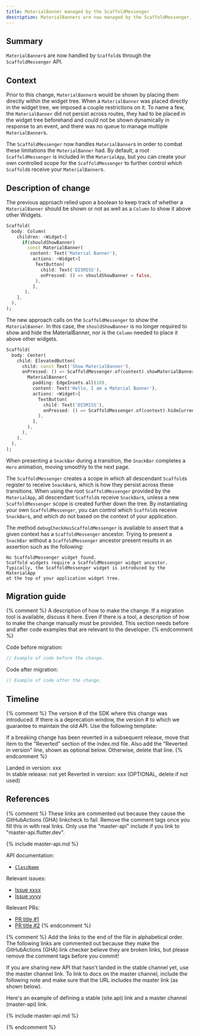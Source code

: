 ```yaml
---
title: MaterialBanner managed by the ScaffoldMessenger
description: MaterialBanners are now managed by the ScaffoldMessenger.
---
```


## Summary

`MaterialBanner`s are now handled by `Scaffold`s through the `ScaffoldMessenger` API.

## Context

Prior to this change, `MaterialBanner`s would be shown by placing
them directly within the widget tree.
When a `MaterialBanner` was placed directly in the widget tree,
we imposed a couple restrictions on it.
To name a few, the `MaterialBanner` did not persist
across routes, they had to be placed in the widget tree beforehand
and could not be shown dynamically in response to an event,
and there was no queue to manage multiple `MaterialBanner`s.

The `ScaffoldMessenger` now handles `MaterialBanner`s in order to
combat these limitations the `MaterialBanner` had.
By default, a root `ScaffoldMessenger` is included in the `MaterialApp`,
but you can create your own controlled scope for the `ScaffoldMessenger`
to further control _which_ `Scaffold`s receive your `MaterialBanner`s. 

## Description of change

The previous approach relied upon a boolean to keep track of
whether a `MaterialBanner` should be shown or not as well as a `Column`
to show it above other Widgets.

<!-- skip -->
```dart
Scaffold(
  body: Column(
    children: <Widget>[
      if(shouldShowBanner)
        const MaterialBanner(
         content: Text('Material Banner'),
          actions: <Widget>[
           TextButton(
             child: Text('DISMISS'),
             onPressed: () => shouldShowBanner = false,
           ),
          ],
       ),
    ],
  ),
);
```

The new approach calls on the `ScaffoldMessenger` to show
the `MaterialBanner`. In this case, the `shouldShowBanner` is no longer
required to show and hide the MaterialBanner, nor is the `Column` needed
to place it above other widgets.

<!-- skip -->
```dart
Scaffold(
  body: Center(
    child: ElevatedButton(
      child: const Text('Show MaterialBanner'),
      onPressed: () => ScaffoldMessenger.of(context).showMaterialBanner(
        MaterialBanner(
          padding: EdgeInsets.all(20),
          content: Text('Hello, I am a Material Banner'),
          actions: <Widget>[
            TextButton(
              child: Text('DISMISS'),
              onPressed: () => ScaffoldMessenger.of(context).hideCurrentMaterialBanner(),
            ),
          ],
        ),
      ),
    ),
  ),
);
```

When presenting a `SnackBar` during a transition,
the `SnackBar` completes a `Hero` animation,
moving smoothly to the next page.

The `ScaffoldMessenger` creates a scope in which all descendant
`Scaffold`s register to receive `SnackBar`s,
which is how they persist across these transitions.
When using the root `ScaffoldMessenger` provided by the
`MaterialApp`, all descendant `Scaffold`s receive `SnackBar`s,
unless a new `ScaffoldMessenger` scope is created further down the tree.
By instantiating your own `ScaffoldMessenger`,
you can control which `Scaffold`s receive `SnackBar`s, and which do not based
on the context of your application.

The method `debugCheckHasScaffoldMessenger` is available to assert
that a given context has a `ScaffoldMessenger` ancestor.
Trying to present  a `SnackBar` without a `ScaffoldMessenger` ancestor
present results in an assertion such as the following:

```
No ScaffoldMessenger widget found.
Scaffold widgets require a ScaffoldMessenger widget ancestor.
Typically, the ScaffoldMessenger widget is introduced by the MaterialApp
at the top of your application widget tree.
```


## Migration guide

{% comment %}
  A description of how to make the change.
  If a migration tool is available,
  discuss it here. Even if there is a tool,
  a description of how to make the change manually
  must be provided. This section needs before and
  after code examples that are relevant to the
  developer.
{% endcomment %}

Code before migration:

<!-- skip -->
```dart
// Example of code before the change.
```

Code after migration:

<!-- skip -->
```dart
// Example of code after the change.
```

## Timeline

{% comment %}
  The version # of the SDK where this change was
  introduced.  If there is a deprecation window,
  the version # to which we guarantee to maintain
  the old API. Use the following template:

  If a breaking change has been reverted in a
  subsequent release, move that item to the
  "Reverted" section of the index.md file.
  Also add the "Reverted in version" line,
  shown as optional below. Otherwise, delete
  that line.
{% endcomment %}

Landed in version: xxx<br>
In stable release: not yet
Reverted in version: xxx  (OPTIONAL, delete if not used)

## References

{% comment %}
  These links are commented out because they
  cause the GitHubActions (GHA) linkcheck to fail.
  Remove the comment tags once you fill this in with
  real links. Only use the "master-api" include if
  you link to "master-api.flutter.dev".

{% include master-api.md %}

API documentation:

* [`ClassName`][]

Relevant issues:

* [Issue xxxx][]
* [Issue yyyy][]

Relevant PRs:

* [PR title #1][]
* [PR title #2][]
{% endcomment %}

{% comment %}
  Add the links to the end of the file in alphabetical order.
  The following links are commented out because they make
  the GitHubActions (GHA) link checker believe they are broken links,
  but please remove the comment tags before you commit!

  If you are sharing new API that hasn't landed in
  the stable channel yet, use the master channel link.
  To link to docs on the master channel,
  include the following note and make sure that
  the URL includes the master link (as shown below).

  Here's an example of defining a stable (site.api) link
  and a master channel (master-api) link.

<!-- Stable channel link: -->
[`ClassName`]: {{site.api}}/flutter/[link_to_relevant_page].html

<!-- Master channel link: -->
{% include master-api.md %}

[`ClassName`]: https://master-api.flutter.dev/flutter/[link_to_relevant_page].html

[Issue xxxx]: {{site.github}}/flutter/flutter/issues/[link_to_actual_issue]
[Issue yyyy]: {{site.github}}/flutter/flutter/issues/[link_to_actual_issue]
[PR title #1]: {{site.github}}/flutter/flutter/pull/[link_to_actual_pr]
[PR title #2]: {{site.github}}/flutter/flutter/pull/[link_to_actual_pr]
{% endcomment %}
